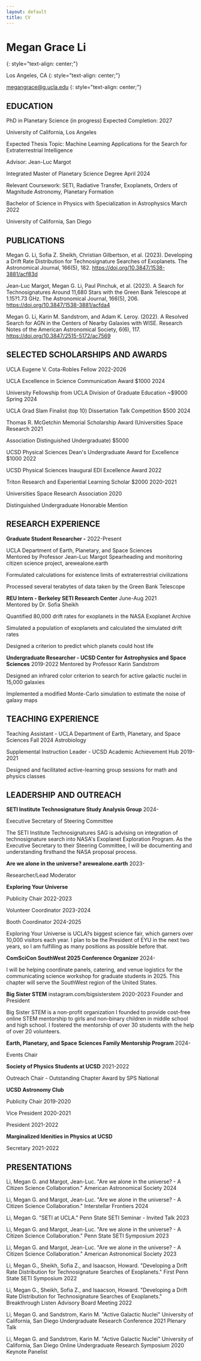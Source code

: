 ```yaml
---
layout: default
title: CV
---
```


# Megan Grace Li
{: style="text-align: center;"}

Los Angeles, CA
{: style="text-align: center;"}

megangrace@g.ucla.edu
{: style="text-align: center;"}

## EDUCATION 

PhD in Planetary Science (in progress) 			 Expected Completion: 2027

University of California, Los Angeles

Expected Thesis Topic: Machine Learning Applications for the Search for Extraterrestrial Intelligence

Advisor: Jean-Luc Margot

Integrated Master of Planetary Science Degree 					    April 2024

Relevant Coursework: SETI, Radiative Transfer, Exoplanets, Orders of Magnitude Astronomy, Planetary Formation

 

Bachelor of Science in Physics with Specialization in Astrophysics            March 2022 

University of California, San Diego    



## PUBLICATIONS

Megan G. Li, Sofia Z. Sheikh, Christian Gilbertson, et al. (2023).  Developing a Drift Rate Distribution for Technosignature Searches of Exoplanets. The Astronomical Journal, 166(5), 182. https://doi.org/10.3847/1538-3881/acf83d 



Jean-Luc Margot, Megan G. Li, Paul Pinchuk, et al. (2023). A Search for Technosignatures Around 11,680 Stars with the Green Bank Telescope at 1.15?1.73 GHz. The Astronomical Journal, 166(5), 206. https://doi.org/10.3847/1538-3881/acfda4 



Megan G. Li, Karin M. Sandstrom, and Adam K. Leroy. (2022). A Resolved Search for AGN in the Centers of Nearby Galaxies with WISE. Research Notes of the American Astronomical Society, 6(6), 117. https://doi.org/10.3847/2515-5172/ac7569 



## SELECTED SCHOLARSHIPS AND AWARDS 

UCLA Eugene V. Cota-Robles Fellow 	    						2022-2026

UCLA Excellence in Science Communication Award $1000				2024

University Fellowship from UCLA Division of Graduate Education ~$9000		Spring 2024

UCLA Grad Slam Finalist (top 10) Dissertation Talk Competition $500		2024

Thomas R. McGetchin Memorial Scholarship Award (Universities Space Research     2021

Association Distinguished Undergraduate) $5000

UCSD Physical Sciences Dean's Undergraduate Award for Excellence $1000              2022

UCSD Physical Sciences Inaugural EDI Excellence Award 			            2022

Triton Research and Experiential Learning Scholar $2000 				2020-2021

Universities Space Research Association 						2020

Distinguished Undergraduate Honorable Mention 


## RESEARCH EXPERIENCE

**Graduate Student Researcher -**							2022-Present

UCLA Department of Earth, Planetary, and Space Sciences                                   
Mentored by Professor Jean-Luc Margot
	Spearheading and monitoring citizen science project, arewealone.earth

Formulated calculations for existence limits of extraterrestrial civilizations 

Processed several terabytes of data taken by the Green Bank Telescope 

**REU Intern - Berkeley SETI Research Center**         					June-Aug 2021                           
Mentored by Dr. Sofia Sheikh

Quantified 80,000 drift rates for exoplanets in the NASA Exoplanet Archive

Simulated a population of exoplanets and calculated the simulated drift rates

Designed a criterion to predict which planets could host life

**Undergraduate Researcher - UCSD Center for Astrophysics and Space Sciences**        2019-2022
Mentored by Professor Karin Sandstrom  

Designed an infrared color criterion to search for active galactic nuclei in 15,000 galaxies

Implemented a modified Monte-Carlo simulation to estimate the noise of galaxy maps

## TEACHING EXPERIENCE

  Teaching Assistant - UCLA Department of Earth, Planetary, and Space Sciences	      Fall 2024	    Astrobiology

Supplemental Instruction Leader - UCSD Academic Achievement Hub		     2019-2021

Designed and facilitated active-learning group sessions for math and physics classes 

## LEADERSHIP AND OUTREACH

**SETI Institute Technosignature Study Analysis Group**				      2024-

Executive Secretary of Steering Committee

The SETI Institute Technosignatures SAG is advising on integration of technosignature search into NASA's Exoplanet Exploration Program. As the Executive Secretary to their Steering Committee, I will be documenting and understanding firsthand the NASA proposal process.

**Are we alone in the universe? arewealone.earth**					      2023-

Researcher/Lead Moderator

**Exploring Your Universe**

Publicity Chair										2022-2023

Volunteer Coordinator									2023-2024

Booth Coordinator									2024-2025

Exploring Your Universe is UCLA?s biggest science fair, which garners over 10,000 visitors each year. I plan to be the President of EYU in the next two years, so I am fulfilling as many positions as possible before that.

**ComSciCon SouthWest 2025 Conference Organizer**					      2024-

I will be helping coordinate panels, catering, and venue logistics for the communicating science workshop for graduate students in 2025. This chapter will serve the SouthWest region of the United States.

**Big Sister STEM** instagram.com/bigsisterstem 					2020-2023 Founder and President

Big Sister STEM is a non-profit organization I founded to provide cost-free online STEM mentorship to girls and non-binary children in middle school and high school. I fostered the mentorship of over 30 students with the help of over 20 volunteers.

**Earth, Planetary, and Space Sciences Family Mentorship Program**		2024-

Events Chair

**Society of Physics Students at UCSD**								2021-2022

Outreach Chair - Outstanding Chapter Award by SPS National

**UCSD Astronomy Club**

Publicity Chair										2019-2020

Vice President										2020-2021

President										2021-2022	

**Marginalized Idenities in Physics at UCSD**

Secretary										2021-2022

## PRESENTATIONS

Li, Megan G. and Margot, Jean-Luc. "Are we alone in the universe? - A Citizen Science Collaboration." American Astronomical Society 2024

Li, Megan G. and Margot, Jean-Luc. "Are we alone in the universe? - A Citizen Science Collaboration." Interstellar Frontiers 2024

Li, Megan G. "SETI at UCLA." Penn State SETI Seminar - Invited Talk 2023

Li, Megan G. and Margot, Jean-Luc. "Are we alone in the universe? - A Citizen Science Collaboration." Penn State SETI Symposium 2023

Li, Megan G. and Margot, Jean-Luc. "Are we alone in the universe? - A Citizen Science Collaboration." American Astronomical Society 2023

Li, Megan G., Sheikh, Sofia Z., and Isaacson, Howard. "Developing a Drift Rate Distribution for Technosignature Searches of Exoplanets." First Penn State SETI Symposium 2022

Li, Megan G., Sheikh, Sofia Z., and Isaacson, Howard. "Developing a Drift Rate Distribution for Technosignature Searches of Exoplanets." Breakthrough Listen Advisory Board Meeting 2022

Li, Megan G. and Sandstrom, Karin M. "Active Galactic Nuclei" University of California, San Diego Undergraduate Research Conference 2021 Plenary Talk

Li, Megan G. and Sandstrom, Karin M. "Active Galactic Nuclei" University of California, San Diego Online Undergraduate Research Symposium 2020 Keynote Panelist



